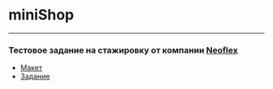 # miniShop
---
### Тестовое задание на стажировку от компании [Neoflex](https://www.neoflex.ru)
* [Макет](https://www.figma.com/file/bBkg5W8GRwGmhNCVeXevoN/NeoflexInvite-Test?node-id=0%3A1)
* [Задание](https://github.com/Romanxworks/miniShop/blob/master/markup/tz/%D0%97%D0%B0%D0%B4%D0%B0%D0%BD%D0%B8%D0%B5.pdf)
